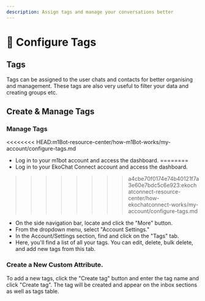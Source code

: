 ```yaml
---
description: Assign tags and manage your conversations better
---
```


# 📖 Configure Tags

## Tags

Tags can be assigned to the user chats and contacts for better organising and management. These tags are also very useful to filter your data and creating groups etc.

## Create & Manage Tags

### **Manage Tags**

<<<<<<<< HEAD:m1Bot-resource-center/how-m1Bot-works/my-account/configure-tags.md
* Log in to your m1bot account and access the dashboard.
========
* Log in to your EkoChat Connect account and access the dashboard.
>>>>>>>> a4cbe70f0174e74b40121f7a3e60e7bdc5c6e923:ekochatconnect-resource-center/how-ekochatconnect-works/my-account/configure-tags.md
* On the side navigation bar, locate and click the "More" button.
* From the dropdown menu, select "Account Settings."
* In the Account/Settings section, find and click on the "Tags" tab.
* Here, you'll find a list of all your tags. You can edit, delete, bulk delete, and add new tags from this tab.

### **Create a New Custom Attribute.**

To add a new tags, click the "Create tag" button and enter the tag name and click "Create tag". The tag will be created and appear on the inbox sections as well as tags table.

<figure><img src="../../../.gitbook/assets/1 – 96.png" alt=""><figcaption></figcaption></figure>

